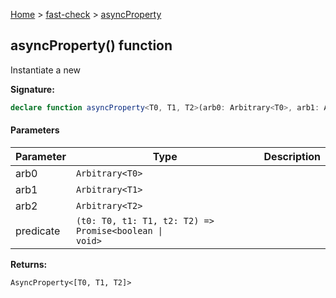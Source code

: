 [Home](/) &gt; [fast-check](../fast-check.md) &gt; [asyncProperty](asyncProperty_3.md)

## asyncProperty() function

Instantiate a new 

<b>Signature:</b>

```typescript
declare function asyncProperty<T0, T1, T2>(arb0: Arbitrary<T0>, arb1: Arbitrary<T1>, arb2: Arbitrary<T2>, predicate: (t0: T0, t1: T1, t2: T2) => Promise<boolean | void>): AsyncProperty<[T0, T1, T2]>;
```

#### Parameters

|  Parameter | Type | Description |
|  --- | --- | --- |
|  arb0 | <code>Arbitrary&lt;T0&gt;</code> |  |
|  arb1 | <code>Arbitrary&lt;T1&gt;</code> |  |
|  arb2 | <code>Arbitrary&lt;T2&gt;</code> |  |
|  predicate | <code>(t0: T0, t1: T1, t2: T2) =&gt; Promise&lt;boolean &#124; void&gt;</code> |  |

<b>Returns:</b>

`AsyncProperty<[T0, T1, T2]>`


